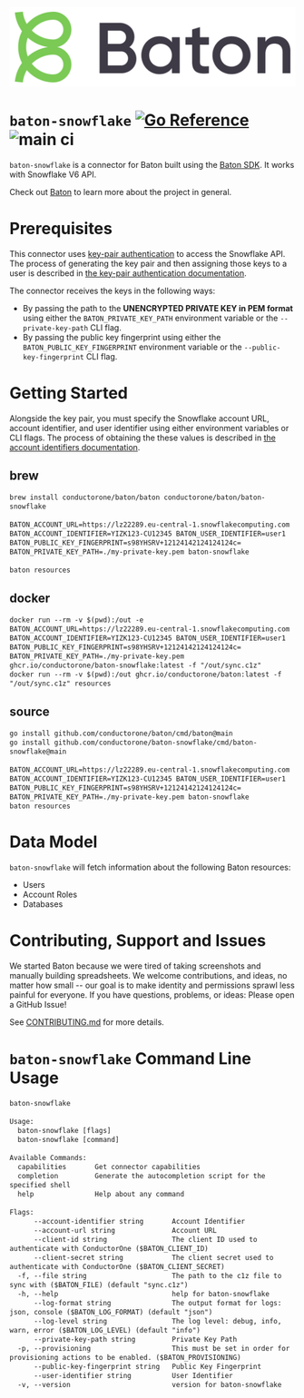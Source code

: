 ![Baton Logo](./docs/images/baton-logo.png)

# `baton-snowflake` [![Go Reference](https://pkg.go.dev/badge/github.com/conductorone/baton-snowflake.svg)](https://pkg.go.dev/github.com/conductorone/baton-snowflake) ![main ci](https://github.com/conductorone/baton-snowflake/actions/workflows/main.yaml/badge.svg)

`baton-snowflake` is a connector for Baton built using the [Baton SDK](https://github.com/conductorone/baton-sdk). It works with Snowflake V6 API.

Check out [Baton](https://github.com/conductorone/baton) to learn more about the project in general.

# Prerequisites

This connector uses 
[key-pair authentication](https://docs.snowflake.com/en/developer-guide/sql-api/authenticating#using-key-pair-authentication) 
to access the Snowflake API. The process of generating the key pair and then assigning those keys to a user is described in 
[the key-pair authentication documentation](https://docs.snowflake.com/en/user-guide/key-pair-auth). 

The connector receives the keys in the following ways:
  - By passing the path to the **UNENCRYPTED PRIVATE KEY in PEM format** using either the 
`BATON_PRIVATE_KEY_PATH` environment variable or the `--private-key-path` CLI flag. 
  - By passing the public key fingerprint using either the `BATON_PUBLIC_KEY_FINGERPRINT` environment variable or the 
`--public-key-fingerprint` CLI flag.

# Getting Started

Alongside the key pair, you must specify the Snowflake account URL, account identifier, and user identifier using 
either environment variables or CLI flags. The process of obtaining the these values is described in 
[the account identifiers documentation](https://docs.snowflake.com/en/user-guide/admin-account-identifier).

## brew

```
brew install conductorone/baton/baton conductorone/baton/baton-snowflake

BATON_ACCOUNT_URL=https://lz22289.eu-central-1.snowflakecomputing.com BATON_ACCOUNT_IDENTIFIER=YIZK123-CU12345 BATON_USER_IDENTIFIER=user1 BATON_PUBLIC_KEY_FINGERPRINT=s98YHSRV+12124142124124124c= BATON_PRIVATE_KEY_PATH=./my-private-key.pem baton-snowflake

baton resources
```

## docker

```
docker run --rm -v $(pwd):/out -e BATON_ACCOUNT_URL=https://lz22289.eu-central-1.snowflakecomputing.com BATON_ACCOUNT_IDENTIFIER=YIZK123-CU12345 BATON_USER_IDENTIFIER=user1 BATON_PUBLIC_KEY_FINGERPRINT=s98YHSRV+12124142124124124c= BATON_PRIVATE_KEY_PATH=./my-private-key.pem ghcr.io/conductorone/baton-snowflake:latest -f "/out/sync.c1z"
docker run --rm -v $(pwd):/out ghcr.io/conductorone/baton:latest -f "/out/sync.c1z" resources
```

## source

```
go install github.com/conductorone/baton/cmd/baton@main
go install github.com/conductorone/baton-snowflake/cmd/baton-snowflake@main

BATON_ACCOUNT_URL=https://lz22289.eu-central-1.snowflakecomputing.com BATON_ACCOUNT_IDENTIFIER=YIZK123-CU12345 BATON_USER_IDENTIFIER=user1 BATON_PUBLIC_KEY_FINGERPRINT=s98YHSRV+12124142124124124c= BATON_PRIVATE_KEY_PATH=./my-private-key.pem baton-snowflake
baton resources
```

# Data Model

`baton-snowflake` will fetch information about the following Baton resources:

- Users
- Account Roles
- Databases

# Contributing, Support and Issues

We started Baton because we were tired of taking screenshots and manually building spreadsheets. We welcome 
contributions, and ideas, no matter how small -- our goal is to make identity and permissions sprawl less painful for 
everyone. If you have questions, problems, or ideas: Please open a GitHub Issue!

See [CONTRIBUTING.md](https://github.com/ConductorOne/baton/blob/main/CONTRIBUTING.md) for more details.

# `baton-snowflake` Command Line Usage

```
baton-snowflake

Usage:
  baton-snowflake [flags]
  baton-snowflake [command]

Available Commands:
  capabilities       Get connector capabilities
  completion         Generate the autocompletion script for the specified shell
  help               Help about any command

Flags:
      --account-identifier string       Account Identifier
      --account-url string              Account URL
      --client-id string                The client ID used to authenticate with ConductorOne ($BATON_CLIENT_ID)
      --client-secret string            The client secret used to authenticate with ConductorOne ($BATON_CLIENT_SECRET)
  -f, --file string                     The path to the c1z file to sync with ($BATON_FILE) (default "sync.c1z")
  -h, --help                            help for baton-snowflake
      --log-format string               The output format for logs: json, console ($BATON_LOG_FORMAT) (default "json")
      --log-level string                The log level: debug, info, warn, error ($BATON_LOG_LEVEL) (default "info")
      --private-key-path string         Private Key Path
  -p, --provisioning                    This must be set in order for provisioning actions to be enabled. ($BATON_PROVISIONING)
      --public-key-fingerprint string   Public Key Fingerprint
      --user-identifier string          User Identifier
  -v, --version                         version for baton-snowflake
```
